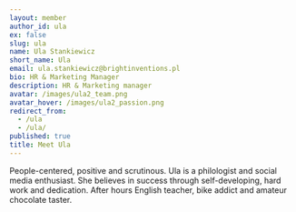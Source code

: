 ```yaml
---
layout: member
author_id: ula
ex: false
slug: ula
name: Ula Stankiewicz
short_name: Ula
email: ula.stankiewicz@brightinventions.pl
bio: HR & Marketing Manager
description: HR & Marketing manager
avatar: /images/ula2_team.png
avatar_hover: /images/ula2_passion.png
redirect_from:
  - /ula
  - /ula/
published: true
title: Meet Ula
---
```


People-centered, positive and scrutinous. Ula is a philologist and social media enthusiast. She believes in success through self-developing, hard work and dedication. After hours English teacher, bike addict and amateur chocolate taster.
